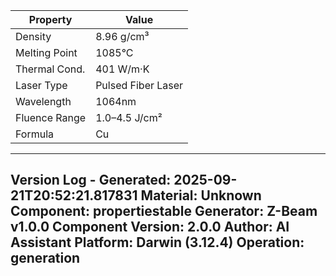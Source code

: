 | Property | Value |
|----------|-------|
| Density | 8.96 g/cm³ |
| Melting Point | 1085°C |
| Thermal Cond. | 401 W/m·K |
| Laser Type | Pulsed Fiber Laser |
| Wavelength | 1064nm |
| Fluence Range | 1.0–4.5 J/cm² |
| Formula | Cu |


---
Version Log - Generated: 2025-09-21T20:52:21.817831
Material: Unknown
Component: propertiestable
Generator: Z-Beam v1.0.0
Component Version: 2.0.0
Author: AI Assistant
Platform: Darwin (3.12.4)
Operation: generation
---